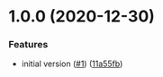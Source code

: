# 1.0.0 (2020-12-30)


### Features

* initial version ([#1](https://github.com/marianozunino/sequelize-typescript-paginate/issues/1)) ([11a55fb](https://github.com/marianozunino/sequelize-typescript-paginate/commit/11a55fb99bf4c04ce0efd93e45bea674c538ff2b))
